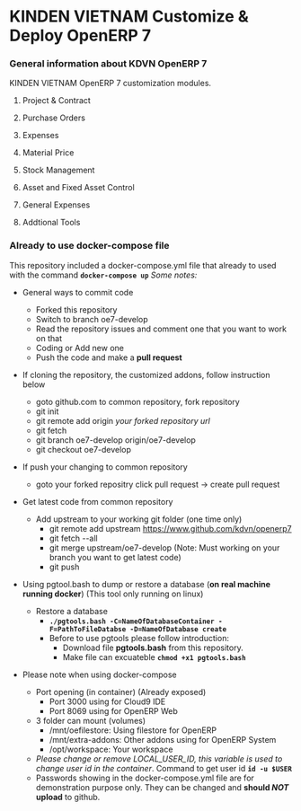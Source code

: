 KINDEN VIETNAM Customize & Deploy OpenERP 7
===========================================

### General information about KDVN OpenERP 7

KINDEN VIETNAM OpenERP 7 customization modules.

1. Project & Contract

2. Purchase Orders

3. Expenses

4. Material Price

5. Stock Management

6. Asset and Fixed Asset Control

7. General Expenses

8. Addtional Tools

### Already to use docker-compose file

This repository included a docker-compose.yml file that already to used with the command **`docker-compose up`**
*Some notes:*

* General ways to commit code
    * Forked this repository
    * Switch to branch oe7-develop
    * Read the repository issues and comment one that you want to work on that
    * Coding or Add new one
    * Push the code and make a **pull request**

* If cloning the repository, the customized addons, follow instruction below
    * goto github.com to common repository, fork repository
    * git init
    * git remote add origin *your forked repository url*
    * git fetch
    * git branch oe7-develop origin/oe7-develop
    * git checkout oe7-develop

* If push your changing to common repository
    * goto your forked repositry click pull request -> create pull request

* Get latest code from common repository
    * Add upstream to your working git folder (one time only)
        * git remote add upstream https://www.github.com/kdvn/openerp7
        * git fetch --all
        * git merge upstream/oe7-develop (Note: Must working on your branch you want to get latest code)
        * git push

* Using pgtool.bash to dump or restore a database (**on real machine running docker**) (This tool only running on linux)
    * Restore a database
        * **`./pgtools.bash -C=NameOfDatabaseContainer -F=PathToFileDatabse -D=NameOfDatabase create`**
        * Before to use pgtools please follow introduction:
            * Download file **pgtools.bash** from this repository.
            * Make file can excuateble **`chmod +x1 pgtools.bash`**
        
* Please note when using docker-compose
    * Port opening (in container) (Already exposed)
        * Port 3000 using for Cloud9 IDE
        * Port 8069 using for OpenERP Web
    * 3 folder can mount (volumes)
        * /mnt/oefilestore: Using filestore for OpenERP
        * /mnt/extra-addons: Other addons using for OpenERP System
        * /opt/workspace: Your workspace
    * *Please change or remove LOCAL_USER_ID, this variable is used to change user id in the container*. Command to get user id **`id -u $USER`** 
    * Passwords showing in the docker-compose.yml file are for demonstration purpose only. They can be changed and **should _NOT_ upload** to github.

